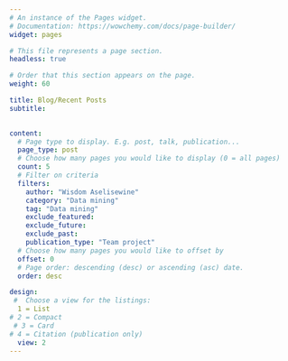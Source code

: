 ```yaml
---
# An instance of the Pages widget.
# Documentation: https://wowchemy.com/docs/page-builder/
widget: pages

# This file represents a page section.
headless: true

# Order that this section appears on the page.
weight: 60

title: Blog/Recent Posts
subtitle: 
 

content:
  # Page type to display. E.g. post, talk, publication...
  page_type: post
  # Choose how many pages you would like to display (0 = all pages)
  count: 5
  # Filter on criteria
  filters:
    author: "Wisdom Aselisewine"
    category: "Data mining"
    tag: "Data mining"
    exclude_featured: 
    exclude_future: 
    exclude_past: 
    publication_type: "Team project"
  # Choose how many pages you would like to offset by
  offset: 0
  # Page order: descending (desc) or ascending (asc) date.
  order: desc

design:
 #  Choose a view for the listings:
  1 = List
# 2 = Compact
 # 3 = Card
# 4 = Citation (publication only)
  view: 2
---
```

